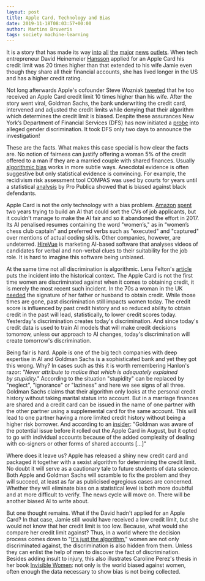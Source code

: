 ```yaml
---
layout: post
title: Apple Card, Technology and Bias
date: 2019-11-18T08:03:57+00:00
author: Martins Bruveris
tags: society machine-learning
---
```

It is a story that has made its way <a href="https://www.theguardian.com/commentisfree/2019/nov/13/apple-sexist-credit-card-pr-problem-nightmare">into</a> <a href="https://www.bbc.co.uk/news/business-50365609">all</a> <a href="https://www.forbes.com/sites/ronshevlin/2019/11/12/three-crucial-questions-in-the-apple-card-sexism-scandal/#410ac775296f">the</a> <a href="http://cbsnews.com/news/apple-credit-card-goldman-sachs-disputes-claims-that-apple-card-is-sexist/">major</a> <a href="https://www.independent.co.uk/life-style/apple-credit-card-sexist-twitter-steve-wozniak-complaints-gender-discrimination-a9197826.html">news</a> <a href="https://slate.com/business/2019/11/apple-card-credit-algorithm-bias-discrimination-women.html">outlets</a>. When tech entrepreneur David Heinemeier <a href="https://twitter.com/dhh/status/1192540900393705474?s=20">Hansson</a> applied for an Apple Card his credit limit was 20 times higher than that extended to his wife Jamie even though they share all their financial accounts, she has lived longer in the US and has a higher credit rating.

<!--more-->

Not long afterwards Apple's cofounder Steve Wozniak <a href="https://twitter.com/stevewoz/status/1193424787248279552">tweeted</a> that he too received an Apple Card credit limit 10 times higher than his wife. After the story went viral, Goldman Sachs, the bank underwriting the credit card, intervened and adjusted the credit limits while denying that their algorithm which determines the credit limit is biased. Despite these assurances New York’s Department of Financial Services (DFS) has now initiated a <a href="https://medium.com/@nydfs/building-a-fairer-and-more-inclusive-financial-services-industry-for-everyone-917183dae954">probe</a> into alleged gender discrimination. It took DFS only two days to announce the investigation!

These are the facts. What makes this case special is how clear the facts are. No notion of fairness can justify offering a woman 5% of the credit offered to a man if they are a married couple with shared finances. Usually <a href="https://www.telegraph.co.uk/technology/2019/11/12/sexist-algorithms-shaping-lives-fix/">algorithmic bias</a> works in more subtle ways. Anecdotal evidence is often suggestive but only statistical evidence is convincing. For example, the recidivism risk assessment tool COMPAS was used by courts for years until a statistical <a href="https://www.propublica.org/article/machine-bias-risk-assessments-in-criminal-sentencing">analysis</a> by Pro Publica showed that is biased against black defendants.

Apple Card is not the only technology with a bias problem. <a href="https://slate.com/business/2018/10/amazon-artificial-intelligence-hiring-discrimination-women.html">Amazon</a> <a href="https://www.reuters.com/article/us-amazon-com-jobs-automation-insight/amazon-scraps-secret-ai-recruiting-tool-that-showed-bias-against-women-idUSKCN1MK08G">spent</a> two years trying to build an AI that could sort the CVs of job applicants, but it couldn't manage to make the AI fair and so it abandoned the effort in 2017. Its AI penalised resumes containing the word "women’s," as in “women’s chess club captain” and preferred verbs such as "executed" and "captured" over mentions of actual coding skills. Other companies, however, are undeterred. <a href="https://www.theguardian.com/technology/2018/mar/04/robots-screen-candidates-for-jobs-artificial-intelligence">HireVue</a> is marketing AI-based software that analyses videos of candidates for verbal and non-verbal clues to their suitability for the job role. It is hard to imagine this software being unbiased.

At the same time not all discrimination is algorithmic. Lena Felton's <a href="https://www.thelily.com/can-a-credit-card-be-sexist/">article</a> puts the incident into the historical context. The Apple Card is not the first time women are discriminated against when it comes to obtaining credit, it is merely the most recent such incident. In the 70s a woman in the UK <a href="https://www.bbc.co.uk/news/magazine-36662872">needed</a> the signature of her father or husband to obtain credit. While those times are gone, past discrimination still impacts women today. The credit score is influenced by past credit history and so reduced ability to obtain credit in the past will lead, statistically, to lower credit scores today. Yesterday's discrimination creates today's discrimination. And since today's credit data is used to train AI models that will make credit decisions tomorrow, unless our approach to AI changes, today's discrimination will create tomorrow's discrimination.

Being fair is hard. Apple is one of the big tech companies with deep expertise in AI and Goldman Sachs is a sophisticated bank and yet they got this wrong. Why? In cases such as this it is worth remembering Hanlon's razor: <em>"Never attribute to malice that which is adequately explained by stupidity."</em> According to the situation "stupidity" can be replaced by "neglect", "ignorance" or "laziness" and here we see signs of all three. Goldman Sachs claims that their algorithm only looks at the personal credit history without taking marital status into account. But in a marriage finances are shared and a credit card can be issued in the name of one partner with the other partner using a supplemental card for the same account. This will lead to one partner having a more limited credit history without being a higher risk borrower. And according to an <a href="https://www.cnbc.com/2019/11/11/goldman-wants-to-fix-the-apple-card-flaw-that-has-users-claiming-bias.html">insider</a>: "Goldman was aware of the potential issue before it rolled out the Apple Card in August, but it opted to go with individual accounts because of the added complexity of dealing with co-signers or other forms of shared accounts [...]"

Where does it leave us? Apple has released a shiny new credit card and packaged it together with a sexist algorithm for determining the credit limit. No doubt it will serve as a cautionary tale to future students of data science. Both Apple and Goldman Sachs will scramble to fix the problem and they will succeed, at least as far as publicised egregious cases are concerned. Whether they will eliminate bias on a statistical level is both more doubtful and at more difficult to verify. The news cycle will move on. There will be another biased AI to write about.

But one thought remains. What if the David hadn't applied for an Apple Card? In that case, Jamie still would have received a low credit limit, but she would not know that her credit limit is too low. Because, what would she compare her credit limit against? Thus, in a world where the decision process comes down to "<a href="https://dhh.dk/2019/about-the-apple-card.html">It's just the algorithm</a>," women are not only discriminated against, the discrimination is also hidden from them. Unless they can enlist the help of men to discover the fact of discrimination. Besides adding insult to injury, this also illustrates Caroline Perez's thesis in her book <a href="https://www.theguardian.com/books/2019/mar/11/invisible-women-exposing-data-bias-by-caroline-criado-perez-review">Invisible Women</a>: not only is the world biased against women, often enough the data necessary to show bias is not being collected.
